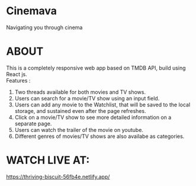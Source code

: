 # Cinemava
Navigating you through cinema

# ABOUT
This is a completely responsive web app based on TMDB API, build using React js. <br>
Features : <br>
1) Two threads available for both movies and TV shows. <br>
2) Users can search for a movie/TV show using an input field.  <br>
3) Users can add any movie to the Watchlist, that will be saved to the local storage, and sustained even after the page refreshes.  <br>
4) Click on a movie/TV show to see more detailed information on a separate page.  <br>
5) Users can watch the trailer of the movie on youtube.  <br>
6) Different genres of movies/TV shows are also availabe as categories.  <br>


# WATCH LIVE AT:
 https://thriving-biscuit-56fb4e.netlify.app/
